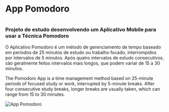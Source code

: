 # App Pomodoro
# <h3>Projeto de estudo desenvolvendo um Aplicativo Mobile para usar a Técnica Pomodoro</h3>
O Aplicativo Pomodoro é um método de gerenciamento de tempo baseado em períodos de 25 minutos de estudo ou trabalho focado, interrompidos por intervalos de 5 minutos. Após quatro intervalos de estudo consecutivos, são geralmente feitos intervalos mais longos, que podem variar de 15 a 30 minutos.

The Pomodoro App is a time management method based on 25-minute periods of focused study or work, interrupted by 5-minute breaks. After four consecutive study breaks, longer breaks are usually taken, which can range from 15 to 30 minutes.


![App Pomodoro](https://github.com/leobraga/App-Pomodoro/assets/5011216/bbf0d8f3-fcec-408a-b599-b2e62d1bd4ca)




